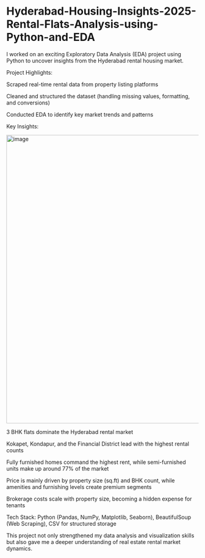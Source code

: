 # Hyderabad-Housing-Insights-2025-Rental-Flats-Analysis-using-Python-and-EDA
I worked on an exciting Exploratory Data Analysis (EDA) project using Python to uncover insights from the Hyderabad rental housing market.

Project Highlights:

Scraped real-time rental data from property listing platforms

Cleaned and structured the dataset (handling missing values, formatting, and conversions)

Conducted EDA to identify key market trends and patterns

Key Insights:

<img width="1251" height="755" alt="image" src="https://github.com/user-attachments/assets/41052569-5159-4554-8b21-f98819b43f63" />

3 BHK flats dominate the Hyderabad rental market

Kokapet, Kondapur, and the Financial District lead with the highest rental counts

Fully furnished homes command the highest rent, while semi-furnished units make up around 77% of the market

Price is mainly driven by property size (sq.ft) and BHK count, while amenities and furnishing levels create premium segments

Brokerage costs scale with property size, becoming a hidden expense for tenants

Tech Stack: Python (Pandas, NumPy, Matplotlib, Seaborn), BeautifulSoup (Web Scraping), CSV for structured storage

This project not only strengthened my data analysis and visualization skills but also gave me a deeper understanding of real estate rental market dynamics.
